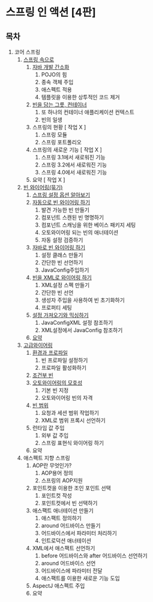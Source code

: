# 스프링 인 액션 [4판]

## 목차

1. 코어 스프링
    1. [스프링 속으로](./Index/index01/README.md)
        1. [자바 개발 간소화](./Index/index01/README.md#자바-개발-간소화)
            1. POJO의 힘
            2. 종속 객체 주입
            3. 애스펙트 적용
            4. 템플릿을 이용한 상투적인 코드 제거
        2. [빈을 담는 그릇, 컨테이너](./Index/index01/README.md#빈을-담는-그릇,-컨테이너)
            1. 또 하나의 컨테이너 애플리케이션 컨텍스트
            2. 빈의 일생
        3. 스프링의 현황 [ 작업 X ]
            1. 스프링 모듈
            2. 스프링 포트폴리오
        4. 스프링의 새로운 기능 [ 작업 X ]
            1. 스프링 3.1에서 새로워진 기능
            2. 스프링 3.2에서 새로워진 기능
            3. 스프링 4.0에서 새로워진 기능
        5. 요약 [ 작업 X ]
    2. [빈 와이어링(묶기)](./Index/index02/README.md)
        1. [스프링 설정 옵션 알아보기](./Index/index02/README.md#스프링-설정-옵션-알아보기)
        2. [자동으로 빈 와이어링 하기](./Index/index02/README.md#자동으로-빈-와이어링-하기)
            1. 발견 가능한 빈 만들기
            2. 컴포넌트 스캔된 빈 명명하기
            3. 컴포넌트 스캐닝을 위한 베이스 패키지 세팅
            4. 오토와이어링 되는 빈의 애너테이션
            5. 자동 설정 검증하기
        3. [자바로 빈 와이어링 하기](./Index/index02/README.md#자바로-빈-와이어링-하기)
            1. 설정 클래스 만들기
            2. 간단한 빈 선언하기
            3. JavaConfig주입하기
        4. [빈을 XML로 와이어링 하기](./Index/index02/README.md#빈을-XML로-와이어링-하기)
            1. XML설정 스펙 만들기
            2. 간단한 빈 선언
            3. 생성자 주입을 사용하여 빈 초기화하기
            4. 프로퍼티 세팅
        5. [설정 가져오기와 믹싱하기](./Index/index02/README.md#설정=가져오기와-믹싱하기)
            1. JavaConfigXML 설정 참조하기
            2. XML설정에서 JavaConfig 참조하기
        6. [요약](./Index/index02/README.md#요약)
    3. [고급와이어링](./Index/index03/README.md)
        1. [환경과 프로파일](./Index/index03/README.md#환경과-프로파일)
            1. 빈 프로파일 설정하기
            2. 프로파일 활성화하기
        2. [조건부 빈](./Index/index03/README.md#조건부-빈)
        3. [오토와이어링의 모호성](./Index/index03/README.md#오토와이어링의-모호성)
            1. 기본 빈 지정
            2. 오토와이어링 빈의 자격
        4. [빈 범위](./Index/index03/README.md#빈-범위)
            1. 요청과 세션 범위 작업하기
            2. XML로 범위 프록시 선언하기
        5. 런타임 값 주입
            1. 외부 값 주입
            2. 스프링 표현식 와이어링 하기
        6. 요약
    4. 애스펙트 지향 스프링
        1. AOP란 무엇인가?
            1. AOP용어 정의
            2. 스프링의 AOP지원
        2. 포인트컷을 이용한 조인 포인트 선택
            1. 포인트컷 작성
            2. 포인트컷에서 빈 선택하기
        3. 애스팩트 애너테이션 만들기
            1. 애스팩트 정의하기
            2. around 어드바이스 만들기
            3. 어드바이스에서 파라미터 처리하기
            4. 인트로덕션 애너테이션
        4. XML에서 애스팩트 선언하기
            1. before 어드바이스와 after 어드바이스 선언하기
            2. around 어드바이스 선언
            3. 어드바이스에 파라미터 전달
            4. 애스팩트를 이용한 새로운 기능 도입
        5. AspectJ 애스펙트 주입
        6. 요약